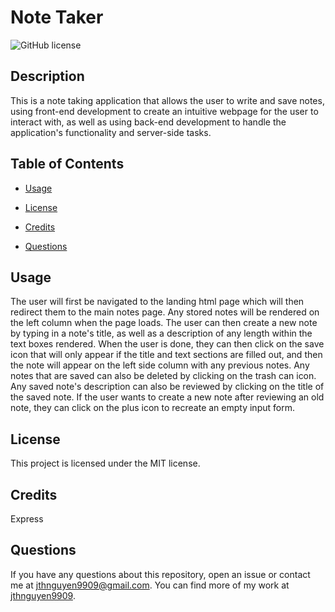 # Note Taker
![GitHub license](https://img.shields.io/badge/license-MIT-blue.svg)

## Description

This is a note taking application that allows the user to write and save notes, using front-end development to create an intuitive webpage for the user to interact with, as well as using back-end development to handle the application's functionality and server-side tasks.

## Table of Contents

* [Usage](#usage)

* [License](#license)

* [Credits](#credits)

* [Questions](#questions)

## Usage

The user will first be navigated to the landing html page which will then redirect them to the main notes page. Any stored notes will be rendered on the left column when the page loads. The user can then create a new note by typing in a note's title, as well as a description of any length within the text boxes rendered. When the user is done, they can then click on the save icon that will only appear if the title and text sections are filled out, and then the note will appear on the left side column with any previous notes. Any notes that are saved can also be deleted by clicking on the trash can icon. Any saved note's description can also be reviewed by clicking on the title of the saved note. If the user wants to create a new note after reviewing an old note, they can click on the plus icon to recreate an empty input form.

## License

This project is licensed under the MIT license.

## Credits

Express

## Questions

If you have any questions about this repository, open an issue or contact me at jthnguyen9909@gmail.com. You can find more of my work at [jthnguyen9909](https://github.com/jthnguyen9909).
